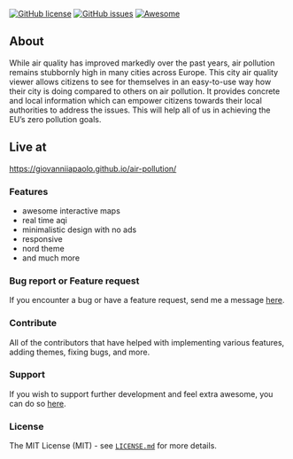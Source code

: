 <a href="https://github.com/giovanniiapaolo/air-pollution/blob/main/LICENSE"><img alt="GitHub license" src="https://img.shields.io/github/license/giovanniiapaolo/air-pollution"></a>
<a href="https://github.com/giovanniiapaolo/air-pollution/issues"><img alt="GitHub issues" src="https://img.shields.io/github/issues/giovanniiapaolo/air-pollution"></a>
[![Awesome](https://awesome.re/badge.svg)](https://awesome.re)

## About

While air quality has improved markedly over the past years, air pollution remains stubbornly high in many cities across Europe. This city air quality viewer allows citizens to see for themselves in an easy-to-use way how their city is doing compared to others on air pollution. It provides concrete and local information which can empower citizens towards their local authorities to address the issues. This will help all of us in achieving the EU’s zero pollution goals.

## Live at

https://giovanniiapaolo.github.io/air-pollution/

### Features

-   awesome interactive maps
-   real time aqi
-   minimalistic design with no ads
-   responsive
-   nord theme
-   and much more

### Bug report or Feature request

If you encounter a bug or have a feature request, send me a message [here](mailto:giovanniiapaolo6@gmail.com).

### Contribute

All of the contributors that have helped with implementing various features, adding themes, fixing bugs, and more.

### Support

If you wish to support further development and feel extra awesome, you can do so [here](https://paypal.me/giovanniiapaolo).

### License

The MIT License (MIT) - see [`LICENSE.md`](https://github.com/giovanniiapaolo/air-pollution/blob/main/LICENSE) for more details.
